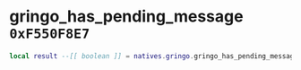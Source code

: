 # gringo_has_pending_message `0xF550F8E7`

```lua
local result --[[ boolean ]] = natives.gringo.gringo_has_pending_message()
```